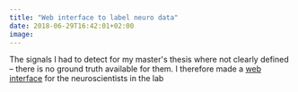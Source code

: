 ```yaml
---
title: "Web interface to label neuro data"
date: 2018-06-29T16:42:01+02:00
image: 
---
```


The signals I had to detect for my master's thesis where not clearly defined –
there is no ground truth available for them. I therefore made a [web
interface](https://tfiers.github.io/labelface) for the neuroscientists in the
lab

<!-- For my master's thesis, I had to detect "sharp wave-ripples", which is a well-known motif in electrophysiological recordings of the mammalian hippocampus, strongly linked to learning and memory. (Hippocampal neurons have been shown to – quite literally – replay past experiences during SWRs). -->

